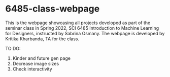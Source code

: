 # 6485-class-webpage

This is the webpage showcasing all projects developed as part of the seminar class in Spring 2022, SCI 6485 Introduction to Machine Learning for Designers, instructed by Sabrina Osmany. The webpage is developed by Kritika Kharbanda, TA for the class.


TO DO:
1. Kinder and future gen page
2. Decrease image sizes
3. Check interactivity
